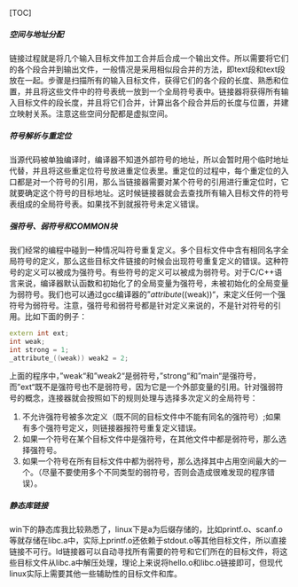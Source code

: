 [TOC]
##### 空间与地址分配
链接过程就是将几个输入目标文件加工合并后合成一个输出文件。所以需要将它们的各个段合并到输出文件，一般情况是采用相似段合并的方法，即text段和text段放在一起。步骤是扫描所有的输入目标文件，获得它们的各个段的长度、熟悉和位置，并且将这些文件中的符号表统一放到一个全局符号表中。链接器将获得所有输入目标文件的段长度，并且将它们合并，计算出各个段合并后的长度与位置，并建立映射关系。注意这些空间分配都是虚拟空间。
##### 符号解析与重定位
当源代码被单独编译时，编译器不知道外部符号的地址，所以会暂时用个临时地址代替，并且将这些重定位符号放进重定位表里。重定位的过程中，每个重定位的入口都是对一个符号的引用，那么当链接器需要对某个符号的引用进行重定位时，它就要确定这个符号的目标地址。这时候链接器就会去查找所有输入目标文件的符号表组成的全局符号表。如果找不到就报符号未定义错误。
##### 强符号、弱符号和COMMON块
我们经常的编程中碰到一种情况叫符号重复定义。多个目标文件中含有相同名字全局符号的定义，那么这些目标文件链接的时候会出现符号重复定义的错误。这种符号的定义可以被成为强符号。有些符号的定义可以被成为弱符号。对于C/C++语言来说，编译器默认函数和初始化了的全局变量为强符号，未被初始化的全局变量为弱符号。我们也可以通过gcc编译器的”_attribute_((weak))“，来定义任何一个强符号为弱符号。注意，强符号和弱符号都是针对定义来说的，不是针对符号的引用。比如下面的例子：
```c++
extern int ext;
int weak;
int strong = 1;
_attribute_((weak)) weak2 = 2;
```
上面的程序中，”weak“和”weak2“是弱符号，”strong“和”main“是强符号，而”ext“既不是强符号也不是弱符号，因为它是一个外部变量的引用。针对强弱符号的概念，连接器就会按照如下的规则处理与选择多次定义的全局符号：
1. 不允许强符号被多次定义（既不同的目标文件中不能有同名的强符号）;如果有多个强符号定义，则链接器报符号重复定义错误。
2. 如果一个符号在某个目标文件中是强符号，在其他文件中都是弱符号，那么选择强符号。
3. 如果一个符号在所有目标文件中都为弱符号，那么选择其中占用空间最大的一个。（尽量不要使用多个不同类型的弱符号，否则会造成很难发现的程序错误）。
##### 静态库链接
win下的静态库我比较熟悉了，linux下是a为后缀存储的，比如printf.o、scanf.o等就存储在libc.a中，实际上printf.o还依赖于stdout.o等其他目标文件，所以直接链接不可行。ld链接器可以自动寻找所有需要的符号和它们所在的目标文件，将这些目标文件从libc.a中解压处理，理论上来说将hello.o和libc.o链接即可，但现代linux实际上需要其他一些辅助性的目标文件和库。